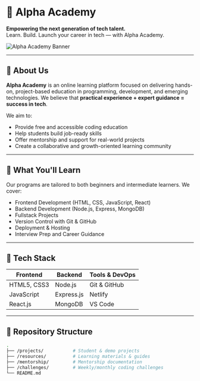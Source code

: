 # 🚀 Alpha Academy

**Empowering the next generation of tech talent.**  
Learn. Build. Launch your career in tech — with Alpha Academy.

![Alpha Academy Banner](https://via.placeholder.com/1200x400.png?text=Alpha+Academy) <!-- You can update this with a real banner -->

---

## 🌟 About Us

**Alpha Academy** is an online learning platform focused on delivering hands-on, project-based education in programming, development, and emerging technologies. We believe that **practical experience + expert guidance = success in tech**.

We aim to:

- Provide free and accessible coding education
- Help students build job-ready skills
- Offer mentorship and support for real-world projects
- Create a collaborative and growth-oriented learning community

---

## 🧠 What You'll Learn

Our programs are tailored to both beginners and intermediate learners. We cover:

- Frontend Development (HTML, CSS, JavaScript, React)
- Backend Development (Node.js, Express, MongoDB)
- Fullstack Projects
- Version Control with Git & GitHub
- Deployment & Hosting
- Interview Prep and Career Guidance

---

## 🧰 Tech Stack

| Frontend     | Backend      | Tools & DevOps |
|--------------|--------------|----------------|
| HTML5, CSS3  | Node.js      | Git & GitHub   |
| JavaScript   | Express.js   | Netlify        |
| React.js     | MongoDB      | VS Code        |

---

## 📁 Repository Structure

```bash
.
├── /projects/           # Student & demo projects
├── /resources/          # Learning materials & guides
├── /mentorship/         # Mentorship documentation
├── /challenges/         # Weekly/monthly coding challenges
└── README.md
